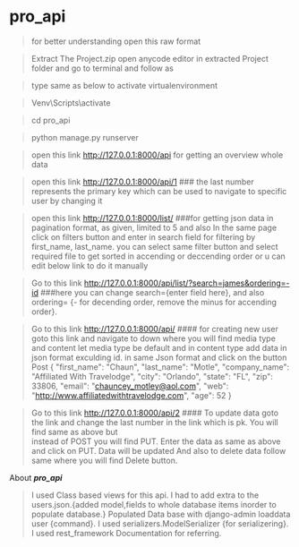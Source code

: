 # pro_api
>for better understanding open this raw format 

>Extract The Project.zip
>open anycode editor in extracted Project folder and go to terminal and follow as

>type same as below to activate virtualenvironment

>Venv\Scripts\activate

>cd pro_api

>python manage.py runserver 

>open this link http://127.0.0.1:8000/api for getting an overview whole data

>open this link http://127.0.0.1:8000/api/1            ### the last number represents the primary key which can be used to navigate to specific user by changing it 


>open this link http://127.0.0.1:8000/list/           ###for getting json data in pagination format, as given, limited to 5 and also In the same page click on filters button 
                                                         and enter in search field for filtering by first_name, last_name.
                                                         you can select same filter button and select required file to get sorted in accending or deccending order or u can edit below                                                    link to do it manually 

>Go to this link http://127.0.0.1:8000/api/list/?search=james&ordering=-id               ###here you can change search={enter field here}, and also ordering= {- for decending 
                                                                                           order, remove the minus for accending order}.
                                                                   

>Go to this link  http://127.0.0.1:8000/api/           #### for creating new user goto this link and navigate to down where you will find media type and content 
                                                           let media type be default and in content type add data in json format exculding id. in same Json format and click
                                                           on the button Post
                                                           {
                                                              "first_name": "Chaun",
                                                              "last_name": "Motle",
                                                              "company_name": "Affiliated With Travelodge",
                                                              "city": "Orlando",
                                                              "state": "FL",
                                                              "zip": 33806,
                                                              "email": "chauncey_motley@aol.com",
                                                              "web": "http://www.affiliatedwithtravelodge.com",
                                                              "age": 52
                                                              }                               
                                                      
                                                       
                                                       
>Go to this link  http://127.0.0.1:8000/api/2        #### To update data goto the link and change the last number in the link which is pk. You will find same as above but  
                                                     instead of POST you will find PUT. Enter the data as same as above and click on PUT. Data will be updated
                                                         And also to delete data follow same where you will find Delete button.
                                                    
                                                    
                                                    
                                                    
                                                    
                                                    
                                                    
                                                    
 About ***pro_api***
 >I used Class based views for this api.
 >I had to add extra to the users.json.{added model,fields to whole database items inorder to populate database.}
 >Populated Data base with django-admin loaddata user {command}.
 >I used serializers.ModelSerializer {for serializering}.
 >I used rest_framework Documentation for referring.
                                                    
                                                    
                                                    
                         
                                                    

                                                    
                                                    
                                                    

